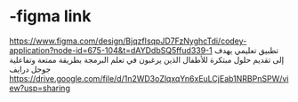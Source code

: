 # -figma link
https://www.figma.com/design/BjqzfIsqpJD7FzNyghcTdi/codey-application?node-id=675-104&t=dAYDdbSQ5ffud339-1
تطبيق تعليمي يهدف إلى تقديم حلول مبتكرة للأطفال الذين يرغبون في تعلم البرمجة بطريقة ممتعة وتفاعلية
جوجل درايف
https://drive.google.com/file/d/1n2WD3oZlqxqYn6xEuLCjEab1NRBPnSPW/view?usp=sharing
